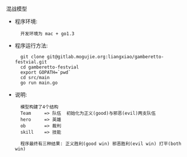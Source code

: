 混战模型

* 程序环境:
	
		开发环境为 mac + go1.3 
		
* 程序运行方法:

		git clone git@gitlab.mogujie.org:liangxiao/gamberetto-festvial.git
		cd gamberetto-festvial
		export GOPATH=`pwd`
		cd src/main
		go run main.go 
* 说明: 
	
		模型构建了4个结构
		Team     => 队伍  初始化为正义(good)与邪恶(evil)两支队伍 
		hero	 => 英雄
		ob       => 裁判 
		skill    => 技能

		程序最终有三种结果: 正义胜利(good win) 邪恶胜利(evil win) 打平(both win)
	
